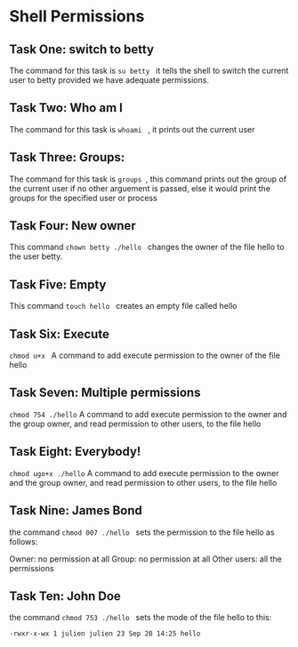 # Shell Permissions

## Task One: switch to betty

The command for this task is ```su betty ``` it tells the shell to switch the current user to betty provided we have adequate permissions.

## Task Two: Who am I

The command for this task is ```whoami ``` , it prints out the current user

## Task Three: Groups:

The command for this task is ```groups ```, this command prints out the group of the current user if no other arguement is passed, else it would print the groups for the specified user or process

## Task Four: New owner

This command ```chown betty ./hello ``` changes the owner of the file hello to the user betty.

## Task Five: Empty

This command ```touch hello ``` creates an empty file called hello

## Task Six: Execute

```chmod u+x ``` A command to add execute permission to the owner of the file hello

## Task Seven: Multiple permissions

```chmod 754 ./hello``` A command to add execute permission to the owner and the group owner, and read permission to other users, to the file hello

## Task Eight: Everybody!

```chmod ugo+x ./hello``` A command to add execute permission to the owner and the group owner, and read permission to other users, to the file hello

## Task Nine: James Bond

the command ```chmod 007 ./hello ``` sets the permission to the file hello as follows:

Owner: no permission at all
Group: no permission at all
Other users: all the permissions

## Task Ten: John Doe

the command ```chmod 753 ./hello ``` sets the mode of the file hello to this:

```-rwxr-x-wx 1 julien julien 23 Sep 20 14:25 hello```


